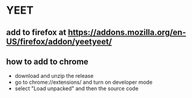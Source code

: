 # YEET
## add to firefox at https://addons.mozilla.org/en-US/firefox/addon/yeetyeet/
## how to add to chrome
- download and unzip the release
- go to chrome://extensions/ and turn on developer mode
- select "Load unpacked" and then the source code

